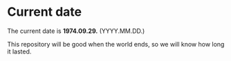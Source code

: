 # Current date

The current date is **1974.09.29.** (YYYY.MM.DD.)

This repository will be good when the world ends, so we will know how long it lasted.